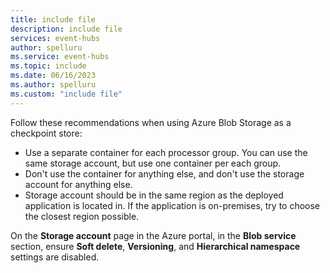 ```yaml
---
title: include file
description: include file
services: event-hubs
author: spelluru
ms.service: event-hubs
ms.topic: include
ms.date: 06/16/2023
ms.author: spelluru
ms.custom: "include file"
---
```


Follow these recommendations when using Azure Blob Storage as a checkpoint store: 

- Use a separate container for each processor group. You can use the same storage account, but use one container per each group.
- Don't use the container for anything else, and don't use the storage account for anything else.
- Storage account should be in the same region as the deployed application is located in. If the application is on-premises, try to choose the closest region possible.

On the **Storage account** page in the Azure portal, in the **Blob service** section, ensure **Soft delete**, **Versioning**, and **Hierarchical namespace** settings are disabled. 
